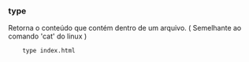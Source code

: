 ### type

Retorna o conteúdo que contém dentro de um arquivo. ( Semelhante ao comando 'cat' do linux )

		type index.html

